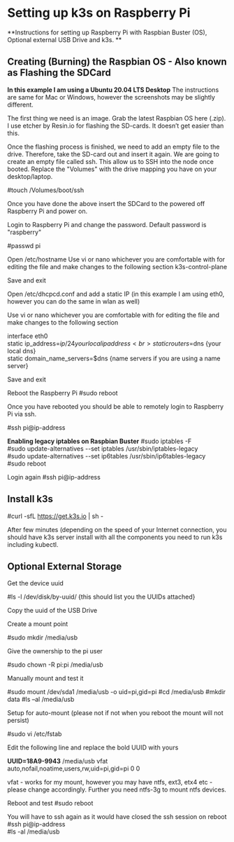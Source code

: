 # Setting up k3s on Raspberry Pi

**Instructions for setting up Raspberry Pi with Raspbian Buster (OS), Optional external USB Drive and k3s. **

## Creating (Burning) the Raspbian OS - Also known as Flashing the SDCard

**In this example I am using a Ubuntu 20.04 LTS Desktop**
The instructions are same for Mac or Windows, however the screenshots may be slightly different.

The first thing we need is an image. Grab the latest Raspbian OS here (.zip).
I use etcher by Resin.io for flashing the SD-cards. It doesn’t get easier than this.

Once the flashing process is finished, we need to add an empty file to the drive. Therefore, take the SD-card out and insert it again. We are going to create an empty file called ssh. This allow us to SSH into the node once booted. Replace the "Volumes" with the drive mapping you have on your desktop/laptop.

#touch /Volumes/boot/ssh

Once you have done the above insert the SDCard to the powered off Raspberry Pi and power on. 

Login to Raspberry Pi and change the password. Default password is "raspberry"

#passwd pi

Open /etc/hostname
Use vi or nano whichever you are comfortable with for editing the file and make changes to the following section
k3s-control-plane

Save and exit

Open /etc/dhcpcd.conf and add a static IP (in this example I am using eth0, however you can do the same in wlan as well)

Use vi or nano whichever you are comfortable with for editing the file and make changes to the following section

interface eth0<br>
static ip_address=$ip/24 {your local ip address}<br>
static routers=$dns {your local dns}<br>
static domain_name_servers=$dns {name servers if you are using a name server}<br>

Save and exit

Reboot the Raspberry Pi
#sudo reboot

Once you have rebooted you should be able to remotely login to Raspberry Pi via ssh.

#ssh pi@ip-address

**Enabling legacy iptables on Raspbian Buster**
#sudo iptables -F<br>
#sudo update-alternatives --set iptables /usr/sbin/iptables-legacy<br>
#sudo update-alternatives --set ip6tables /usr/sbin/ip6tables-legacy<br>
#sudo reboot<br>

Login again
#ssh pi@ip-address

## Install k3s
#curl -sfL https://get.k3s.io | sh -

After few minutes (depending on the speed of your Internet connection, you should have k3s server install with all the components you need to run k3s including kubectl. 

## Optional External Storage
Get the device uuid

#ls -l /dev/disk/by-uuid/ {this should list you the UUIDs attached}

Copy the uuid of the USB Drive

Create a mount point

#sudo mkdir /media/usb

Give the ownership to the pi user

#sudo chown -R pi:pi /media/usb

Manually mount and test it

#sudo mount /dev/sda1 /media/usb -o uid=pi,gid=pi
#cd /media/usb
#mkdir data
#ls –al /media/usb

Setup for auto-mount (please not if not when you reboot the mount will not persist)​

#sudo vi /etc/fstab

Edit the following line and replace the bold UUID with yours

**UUID=18A9-9943** /media/usb vfat auto,nofail,noatime,users,rw,uid=pi,gid=pi 0 0

vfat - works for my mount, however you may have ntfs, ext3, etx4 etc - please change accordingly. Further you need ntfs-3g to mount ntfs devices. 

Reboot and test
#sudo reboot

You will have to ssh again as it would have closed the ssh session on reboot
#ssh pi@ip-address<br>
#ls -al /media/usb
